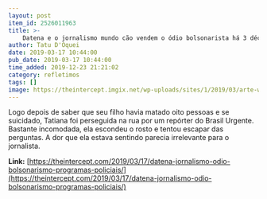 ```yaml
---
layout: post
item_id: 2526011963
title: >-
    Datena e o jornalismo mundo cão vendem o ódio bolsonarista há 3 décadas na TV
author: Tatu D'Oquei
date: 2019-03-17 10:44:00
pub_date: 2019-03-17 10:44:00
time_added: 2019-12-23 21:21:02
category: refletimos
tags: []
image: https://theintercept.imgix.net/wp-uploads/sites/1/2019/03/arte-wando-3-1552923651.jpg?auto=compress%2Cformat&q=90&fit=crop&w=1200&h=800
---
```


Logo depois de saber que seu filho havia matado oito pessoas e se suicidado, Tatiana foi perseguida na rua por um repórter do Brasil Urgente. Bastante incomodada, ela escondeu o rosto e tentou escapar das perguntas. A dor que ela estava sentindo parecia irrelevante para o jornalista.

**Link:** [https://theintercept.com/2019/03/17/datena-jornalismo-odio-bolsonarismo-programas-policiais/](https://theintercept.com/2019/03/17/datena-jornalismo-odio-bolsonarismo-programas-policiais/)

